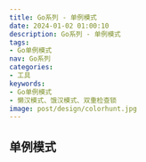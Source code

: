 ```yaml
---
title: Go系列 - 单例模式
date: 2024-01-02 01:00:10
description: Go系列 - 单例模式
tags:
- Go单例模式
nav: Go系列
categories:
- 工具
keywords:
- Go单例模式
- 懒汉模式、饿汉模式、双重检查锁
image: post/design/colorhunt.jpg
---
```


## 单例模式